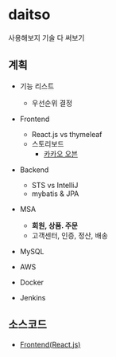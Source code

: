 # daitso

사용해보지  기술 다 써보기
  
## 계획

- 기능 리스트
    - 우선순위 결정

- Frontend
    - React.js   vs   thymeleaf
    - 스토리보드
        - [카카오 오븐](https://ovenapp.io/view/meNYST9gFp7FrPP1pFc3OdWrSXZqG2uJ/TGvSh)
    
- Backend
    - STS    vs    IntelliJ
    - mybatis & JPA

- MSA
    - **회원, 상품. 주문**
    - 고객센터, 인증, 정산, 배송

- MySQL
- AWS
- Docker
- Jenkins

## 소스코드

- [Frontend(React.js)](https://github.com/Jungea/daitso_react)
